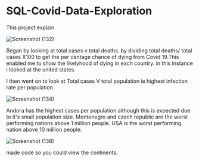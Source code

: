 # SQL-Covid-Data-Exploration

This project explain 

![Screenshot (132)](https://user-images.githubusercontent.com/84920516/124505125-bc725180-ddc0-11eb-82b8-78a9d91541cb.png)

Began by looking at total cases v total deaths. by dividing total deaths/ total cases X100 to get the per centage chance of dying from Covid 19.This enabled me to 
show the likelyhood of dying in each country. in this instance i looked at the united states. 

I then went on to look at Total cases V total population ie highest infection rate per population 

![Screenshot (134)](https://user-images.githubusercontent.com/84920516/124506671-145e8780-ddc4-11eb-8704-0e89a74afede.png)

Andora has the highest cases per population although this is expected due to it's small population size. Montenegro and czech republic are the worst performing nations above 1 
million people. USA is the worst performing nation above 10 million people. 



![Screenshot (138)](https://user-images.githubusercontent.com/84920516/124508795-74efc380-ddc8-11eb-8b0e-d0b2daa2c3ff.png)

made code so you could view the continents. 


